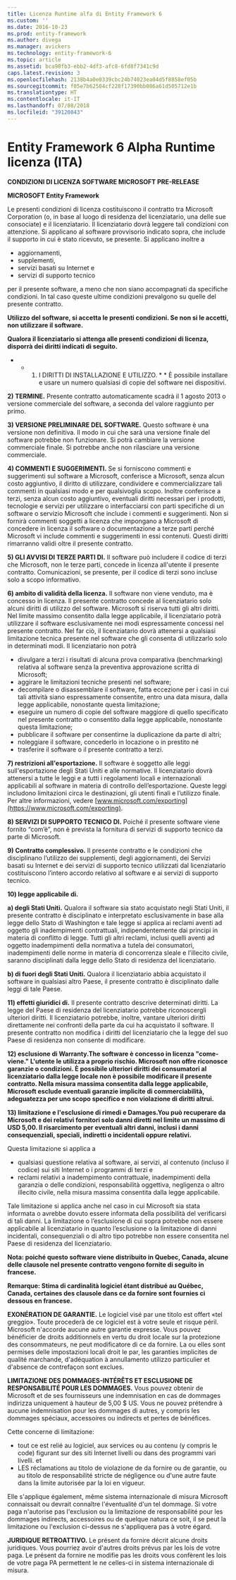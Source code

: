 ```yaml
---
title: Licenza Runtime alfa di Entity Framework 6
ms.custom: ''
ms.date: 2016-10-23
ms.prod: entity-framework
ms.author: divega
ms.manager: avickers
ms.technology: entity-framework-6
ms.topic: article
ms.assetid: bca98fb3-ebb2-4df3-afc8-6fd8f7341c9d
caps.latest.revision: 3
ms.openlocfilehash: 2138b4a0e0339cbc24b74023ea04d5f8858ef05b
ms.sourcegitcommit: f05e7b62584cf228f17390bb086a61d505712e1b
ms.translationtype: HT
ms.contentlocale: it-IT
ms.lasthandoff: 07/08/2018
ms.locfileid: "39120843"
---
```

# <a name="entity-framework-6-runtime-alpha-license-enu"></a>Entity Framework 6 Alpha Runtime licenza (ITA)
**CONDIZIONI DI LICENZA SOFTWARE MICROSOFT PRE-RELEASE**

**MICROSOFT Entity Framework**

Le presenti condizioni di licenza costituiscono il contratto tra Microsoft Corporation (o, in base al luogo di residenza del licenziatario, una delle sue consociate) e il licenziatario. Il licenziatario dovrà leggere tali condizioni con attenzione. Si applicano al software provvisorio indicato sopra, che include il supporto in cui è stato ricevuto, se presente. Si applicano inoltre a

-   aggiornamenti,
-   supplementi,
-   servizi basati su Internet e
-   servizi di supporto tecnico

per il presente software, a meno che non siano accompagnati da specifiche condizioni. In tal caso queste ultime condizioni prevalgono su quelle del presente contratto.

**Utilizzo del software, si accetta le presenti condizioni. Se non si le accetti, non utilizzare il software.**

**Qualora il licenziatario si attenga alle presenti condizioni di licenza, disporrà dei diritti indicati di seguito.**

* * 1) I DIRITTI DI INSTALLAZIONE E UTILIZZO. * * È possibile installare e usare un numero qualsiasi di copie del software nei dispositivi. 

**2) TERMINE.** Presente contratto automaticamente scadrà il 1 agosto 2013 o versione commerciale del software, a seconda del valore raggiunto per primo.

**3) VERSIONE PRELIMINARE DEL SOFTWARE.** Questo software è una versione non definitiva. Il modo in cui che sarà una versione finale del software potrebbe non funzionare. Si potrà cambiare la versione commerciale finale. Si potrebbe anche non rilasciare una versione commerciale.

**4) COMMENTI E SUGGERIMENTI.** Se si forniscono commenti e suggerimenti sul software a Microsoft, conferisce a Microsoft, senza alcun costo aggiuntivo, il diritto di utilizzare, condividere e commercializzare tali commenti in qualsiasi modo e per qualsivoglia scopo. Inoltre conferisce a terzi, senza alcun costo aggiuntivo, eventuali diritti necessari per i prodotti, tecnologie e servizi per utilizzare o interfacciarsi con parti specifiche di un software o servizio Microsoft che include i commenti e suggerimenti. Non si fornirà commenti soggetti a licenza che impongano a Microsoft di concedere in licenza il software o documentazione a terze parti perché Microsoft vi include commenti e suggerimenti in essi contenuti. Questi diritti rimarranno validi oltre il presente contratto.

**5) GLI AVVISI DI TERZE PARTI DI.** Il software può includere il codice di terzi che Microsoft, non le terze parti, concede in licenza all'utente il presente contratto.  Comunicazioni, se presente, per il codice di terzi sono incluse solo a scopo informativo. 

**6) ambito di validità della licenza.** Il software non viene venduto, ma è concesso in licenza. Il presente contratto concede al licenziatario solo alcuni diritti di utilizzo del software. Microsoft si riserva tutti gli altri diritti. Nel limite massimo consentito dalla legge applicabile, il licenziatario potrà utilizzare il software esclusivamente nei modi espressamente concessi nel presente contratto. Nel far ciò, il licenziatario dovrà attenersi a qualsiasi limitazione tecnica presente nel software che gli consenta di utilizzarlo solo in determinati modi. Il licenziatario non potrà

-   divulgare a terzi i risultati di alcuna prova comparativa (benchmarking) relativa al software senza la preventiva approvazione scritta di Microsoft;
-   aggirare le limitazioni tecniche presenti nel software;
-   decompilare o disassemblare il software, fatta eccezione per i casi in cui tali attività siano espressamente consentite, entro una data misura, dalla legge applicabile, nonostante questa limitazione;
-   eseguire un numero di copie del software maggiore di quello specificato nel presente contratto o consentito dalla legge applicabile, nonostante questa limitazione;
-   pubblicare il software per consentirne la duplicazione da parte di altri;
-   noleggiare il software, concederlo in locazione o in prestito né
-   trasferire il software o il presente contratto a terzi.

**7) restrizioni all'esportazione.** Il software è soggetto alle leggi sull'esportazione degli Stati Uniti e alle normative. Il licenziatario dovrà attenersi a tutte le leggi e a tutti i regolamenti locali e internazionali applicabili al software in materia di controllo dell’esportazione. Queste leggi includono limitazioni circa le destinazioni, gli utenti finali e l’utilizzo finale. Per altre informazioni, vedere [www.microsoft.com/exporting](https://www.microsoft.com/exporting).

**8) SERVIZI DI SUPPORTO TECNICO DI.** Poiché il presente software viene fornito “com’è”, non è prevista la fornitura di servizi di supporto tecnico da parte di Microsoft.

**9) Contratto complessivo.** Il presente contratto e le condizioni che disciplinano l’utilizzo dei supplementi, degli aggiornamenti, dei Servizi basati su Internet e dei servizi di supporto tecnico utilizzati dal licenziatario costituiscono l’intero accordo relativo al software e ai servizi di supporto tecnico.

**10) legge applicabile di.**

**a) degli Stati Uniti.** Qualora il software sia stato acquistato negli Stati Uniti, il presente contratto è disciplinato e interpretato esclusivamente in base alla legge dello Stato di Washington e tale legge si applica ai reclami aventi ad oggetto gli inadempimenti contrattuali, indipendentemente dai principi in materia di conflitto di legge. Tutti gli altri reclami, inclusi quelli aventi ad oggetto inadempimenti della normativa a tutela dei consumatori, inadempimenti delle norme in materia di concorrenza sleale e l’illecito civile, saranno disciplinati dalla legge dello Stato di residenza del licenziatario.

**b) di fuori degli Stati Uniti.** Qualora il licenziatario abbia acquistato il software in qualsiasi altro Paese, il presente contratto è disciplinato dalle leggi di tale Paese.

**11) effetti giuridici di.** Il presente contratto descrive determinati diritti. La legge del Paese di residenza del licenziatario potrebbe riconoscergli ulteriori diritti. Il licenziatario potrebbe, inoltre, vantare ulteriori diritti direttamente nei confronti della parte da cui ha acquistato il software. Il presente contratto non modifica i diritti del licenziatario che la legge del suo Paese di residenza non consente di modificare.

**12) esclusione di Warranty.The software è concesso in licenza "come-viene." L'utente le utilizza a proprio rischio. Microsoft non offre riconosce garanzie o condizioni. È possibile ulteriori diritti dei consumatori al licenziatario dalla legge locale non è possibile modificare il presente contratto. Nella misura massima consentita dalla legge applicabile, Microsoft esclude eventuali garanzie implicite di commerciabilità, adeguatezza per uno scopo specifico e non violazione di diritti altrui.**

**13) limitazione e l'esclusione di rimedi e Damages.You può recuperare da Microsoft e dei relativi fornitori solo danni diretti nel limite un massimo di USD 5,00. Il risarcimento per eventuali altri danni, inclusi i danni consequenziali, speciali, indiretti o incidentali oppure relativi.**

Questa limitazione si applica a

-   qualsiasi questione relativa al software, ai servizi, al contenuto (incluso il codice) sui siti Internet o i programmi di terzi e
-   reclami relativi a inadempimento contrattuale, inadempimenti della garanzia o delle condizioni, responsabilità oggettiva, negligenza o altro illecito civile, nella misura massima consentita dalla legge applicabile.

Tale limitazione si applica anche nel caso in cui Microsoft sia stata informata o avrebbe dovuto essere informata della possibilità del verificarsi di tali danni. La limitazione o l’esclusione di cui sopra potrebbe non essere applicabile al licenziatario in quanto l’esclusione o la limitazione di danni incidentali, consequenziali o di altro tipo potrebbe non essere consentita nel Paese di residenza del licenziatario.

**Nota: poiché questo software viene distribuito in Quebec, Canada, alcune delle clausole nel presente contratto vengono fornite di seguito in francese.**

**Remarque: Stima di cardinalità logiciel étant distribué au Québec, Canada, certaines des clausole dans ce da fornire sont fournies ci dessous en francese.**

**EXONÉRATION DE GARANTIE.** Le logiciel visé par une titolo est offert «tel greggio». Toute procederà de ce logiciel est à votre seule et risque péril. Microsoft n'accorde aucune autre garantie expresse. Vous pouvez bénéficier de droits additionnels en vertu du droit locale sur la protezione des consommateurs, ne peut modificatore di ce da fornire. La ou elles sont permises delle impostazioni locali droit le par, les garanties implicites de qualité marchande, d'adéquation à annullamento utilizzo particulier et d'absence de contrefaçon sont exclues.

**LIMITAZIONE DES DOMMAGES-INTÉRÊTS ET ESCLUSIONE DE RESPONSABILITÉ POUR LES DOMMAGES.** Vous pouvez obtenir de Microsoft et de ses fournisseurs une indemnisation en cas de dommages indirizza uniquement à hauteur de 5,00 $ US. Vous ne pouvez prétendre à aucune indemnisation pour les dommages di autres, y compris les dommages spéciaux, accessoires ou indirects et pertes de bénéfices.

Cette concerne di limitazione:

-   tout ce est relié au logiciel, aux services ou au contenu (y compris le code) figurant sur des siti Internet livelli ou dans des programmi vari livelli. et
-   LES réclamations au titolo de violazione de da fornire ou de garantie, ou au titolo de responsabilité stricte de négligence ou d'une autre faute dans la limite autorisée par la loi en vigueur.

Elle s'applique également, même sistema internazionale di misura Microsoft connaissait ou devrait connaître l'éventualité d'un tel dommage. Si votre paga n'autorise pas l'exclusion ou la limitazione de responsabilité pour les dommages indirects, accessoires ou de quelque natura ce soit, il se peut la limitazione ou l'exclusion ci-dessus ne s'appliquera pas à votre égard.

**JURIDIQUE RETROATTIVO.** Le présent da fornire décrit alcune droits juridiques. Vous pourriez avoir d'autres droits prévus par les lois de votre paga. Le présent da fornire ne modifie pas les droits vous confèrent les lois de votre paga PA permettent le ne celles-ci in sistema internazionale di misura.
